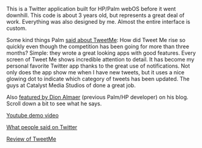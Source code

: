 This is a Twitter application built for HP/Palm webOS before it went downhill. This code is about 3 years old, but represents a great deal of work.
Everything was also designed by me. Almost the entire interface is custom.

Some kind things Palm [said about TweetMe](http://developer.palm.com/blog/2010/05/this-week-in-hot-apps/): How did Tweet Me rise so quickly even though the competition has been going for more than three months? Simple: they wrote a great looking apps with good features. Every screen of Tweet Me shows incredible attention to detail. It has become my personal favorite Twitter app thanks to the great use of notifications. Not only does the app show me when I have new tweets, but it uses a nice glowing dot to indicate which category of tweets has been updated. The guys at Catalyst Media Studios of done a great job.

Also [featured by Dion Almaer](http://almaer.com/blog/more-mobile-ux-the-power-of-dashboards-notifications-and-raw-beauty) (previous Palm/HP developer) on his blog. Scroll down a bit to see what he says.

[Youtube demo video](http://www.youtube.com/watch?feature=player_embedded&v=_7A_fkxIWp0)

[What people said on Twitter](https://twitter.com/TweetMeWebOS/favorites)

[Review of TweetMe](http://www.webosroundup.com/2010/05/tweetme-review/)
